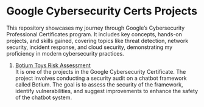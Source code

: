 # Google Cybersecurity Certs Projects
This repository showcases my journey through Google’s Cybersecurity Professional Certificates program. It includes key concepts, hands-on projects, and skills gained, covering topics like threat detection, network security, incident response, and cloud security, demonstrating my proficiency in modern cybersecurity practices.

1. [Botium Toys Risk Assessment](https://github.com/KAmii-cxo/Risk-Assesment-Report-Botium-Toys)  
  It is one of the projects in the Google Cybersecurity Certificate. The project involves conducting a security audit on a chatbot framework called Botium. The goal is to assess the security of the framework, identify vulnerabilities, and suggest improvements to enhance the safety of the chatbot system.

